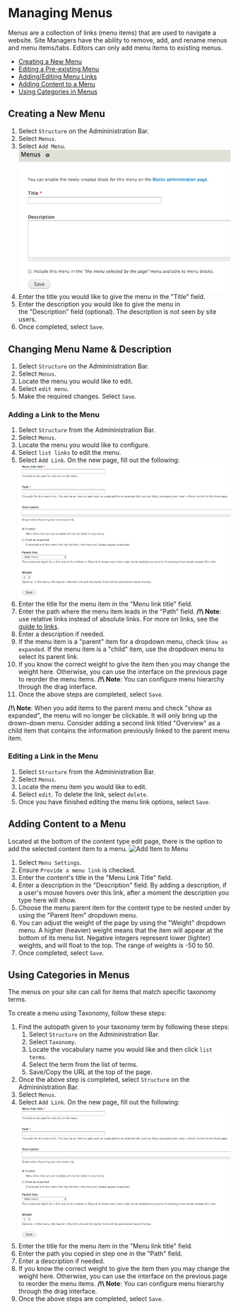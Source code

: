 # Managing Menus

Menus are a collection of links (menu items) that are used to navigate a
website. Site Managers have the ability to remove, add, and rename menus
and menu items/tabs. Editors can only add menu items to existing menus.

* [Creating a New Menu](menuitems.md#creating-a-new-menu)
* [Editing a Pre-existing Menu](menuitems.md#editing-a-pre-existing-menu)
* [Adding/Editing Menu Links](menuitems.md#adding--editing-menu-links)
* [Adding Content to a Menu](menuitems.md#adding-content-to-a-menu)
* [Using Categories in Menus](menuitems.md#using-categories-in-menus)


## Creating a New Menu

1. Select `Structure` on the Admininistration Bar.
2. Select `Menus`.
3. Select `Add Menu`.
   ![Add Menu Page](images/createMenu.png)
4. Enter the title you would like to give the menu in the "Title" field.
5. Enter the description you would like to give the menu in the "Description" field (optional). The description is not seen by site users.
7. Once completed, select `Save`.

## Changing Menu Name & Description
1. Select `Structure` on the Admininistration Bar.
2. Select `Menus`. 
3. Locate the menu you would like to edit.
4. Select `edit menu`.
5. Make the required changes. Select `Save`.

### Adding a Link to the Menu
1. Select `Structure` from the Admininistration Bar.
2. Select `Menus`. 
3. Locate the menu you would like to configure.
4. Select `list links` to edit the menu.
2. Select `Add Link`. On the new page, fill out the following:
   ![image](images/addMenuLink.png)
3. Enter the title for the menu item in the "Menu link title" field.
4. Enter the path where the menu item leads in the "Path" field. **/!\ Note**: use relative links instead of absolute links. For more on links, see the [guide to links](/accessibility-guide/links.md).
5. Enter a description if needed.
6. If the menu item is a "parent" item for a dropdown menu, check `Show as expanded`. If the menu item is a "child" item, use the dropdown menu to select its parent link.
7. If you know the correct weight to give the item then you may change the weight here. Otherwise, you can use the interface on the previous page to reorder the menu items. **/!\ Note**: You can configure menu hierarchy through the drag interface.
8. Once the above steps are completed, select `Save`.

**/!\ Note**: When you add items to the parent menu and check "show as expanded", the menu will no longer be clickable. It will only bring up the drown-down menu. Consider adding a second link titled "Overview" as a child item that contains the information previously linked to the parent menu item.

### Editing a Link in the Menu
1. Select `Structure` from the Admininistration Bar.
2. Select `Menus`. 
2. Locate the menu item you would like to edit.
3. Select `edit`. To delete the link, select `delete`.
4. Once you have finished editing the menu link options, select `Save`.

## Adding Content to a Menu
Located at the bottom of the content type edit page, there is the option to add the selected content item to a menu.
![Add Item to Menu](images/pagekeyoptmenu.png)

1. Select `Menu Settings`.
2. Ensure `Provide a menu link` is checked.
3. Enter the content's title in the "Menu Link Title" field.
4. Enter a description in the "Description" field.	By adding a description, if a user's mouse hovers over this link, after a moment the description you type here will show.
5. Choose the menu parent item for the content type to be nested under by using the "Parent Item" dropdown menu. 
6. You can adjust the weight of the page by using the "Weight" dropdown menu. A higher (heavier) weight means that the item will appear at the bottom of its menu list. Negative integers represent lower (lighter) weights, and will float to the top. The range of weights is -50 to 50.
7. Once completed, select `Save`.

## Using Categories in Menus
The menus on your site can call for items that match specific taxonomy terms. 

To create a menu using Taxonomy, follow these steps:

1. Find the autopath given to your taxonomy term by following these steps:
    1. Select `Structure` on the Admininistration Bar.
    2. Select `Taxonomy`. 
    3. Locate the vocabulary name you would like and then click `list terms`.
    4. Select the term from the list of terms.
    5. Save/Copy the URL at the top of the page.
2. Once the above step is completed, select `Structure` on the Admininistration Bar.
3. Select `Menus`. 
3. Select `Add Link`. On the new page, fill out the following:
   ![image](images/addMenuLink.png)
4. Enter the title for the menu item in the "Menu link title" field.
5. Enter the path you copied in step one in the "Path" field.
6. Enter a description if needed.
8. If you know the correct weight to give the item then you may change the weight here. Otherwise, you can use the interface on the previous page to reorder the menu items. **/!\ Note**: You can configure menu hierarchy through the drag interface.
9. Once the above steps are completed, select `Save`.
